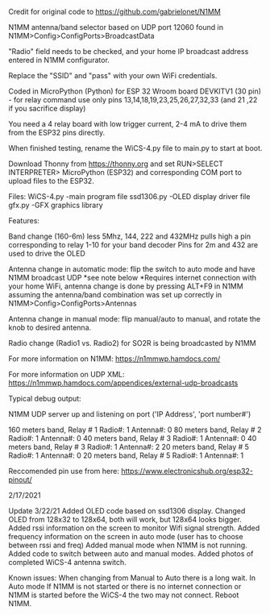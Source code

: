 Credit for original code to https://github.com/gabrielonet/N1MM

N1MM antenna/band selector based on UDP port 12060 found in N1MM>Config>ConfigPorts>BroadcastData

"Radio" field needs to be checked, and your home IP broadcast address entered in N1MM configurator.  

Replace the "SSID" and "pass" with your own WiFi credentials.

Coded in MicroPython (Python) for ESP 32 Wroom board DEVKITV1 (30 pin) - for relay command use only pins 13,14,18,19,23,25,26,27,32,33 (and 21 ,22 if you sacrifice display)

You need a 4 relay board with low trigger current, 2-4 mA to drive them from the ESP32 pins directly.

When finished testing, rename the WiCS-4.py file to main.py to start at boot.

Download Thonny from https://thonny.org and set RUN>SELECT INTERPRETER> MicroPython (ESP32) and corresponding COM port to upload files to the ESP32.

Files:
WiCS-4.py   -main program file
ssd1306.py  -OLED display driver file
gfx.py      -GFX graphics library

Features: 

Band change (160-6m) less 5Mhz, 144, 222 and 432MHz  pulls high a pin corresponding to relay 1-10 for your band decoder
Pins for 2m and 432 are used to drive the OLED

Antenna change in automatic mode: flip the switch to auto mode and have N1MM broadcast UDP *see note below
*Requires internet connection with your home WiFi, antenna change is done by pressing ALT+F9 in N1MM assuming the antenna/band combination was set up correctly in N1MM>Config>ConfigPorts>Antennas

Antenna change in manual mode: flip manual/auto to manual, and rotate the knob to desired antenna. 

Radio change (Radio1 vs. Radio2) for SO2R is being broadcasted by N1MM


For more information on N1MM:  https://n1mmwp.hamdocs.com/

For more information on UDP XML: https://n1mmwp.hamdocs.com/appendices/external-udp-broadcasts

Typical debug output:

N1MM UDP server up and listening on port ('IP Address', 'port number#')

160 meters band, Relay # 1 Radio#: 1 Antenna#: 0
 80 meters band, Relay # 2 Radio#: 1 Antenna#: 0
 40 meters band, Relay # 3 Radio#: 1 Antenna#: 0
 40 meters band, Relay # 3 Radio#: 1 Antenna#: 2
 20 meters band, Relay # 5 Radio#: 1 Antenna#: 0
 20 meters band, Relay # 5 Radio#: 1 Antenna#: 1



Reccomended pin use from here: https://www.electronicshub.org/esp32-pinout/

2/17/2021

Update 3/22/21
Added OLED code based on ssd1306 display.
Changed OLED from 128x32 to 128x64, both will work, but 128x64 looks bigger.
Added rssi information on the screen to monitor Wifi signal strength.
Added frequency information on the screen in auto mode (user has to choose between rssi and freq)
Added manual mode when N1MM is not running.
Added code to switch between auto and manual modes.
Added photos of completed WiCS-4 antenna switch.

Known issues:
When changing from Manual to Auto there is a long wait.
In Auto mode If N1MM is not started or there is no internet connection or N1MM is started before the WiCS-4 the two may not connect. Reboot N1MM.
